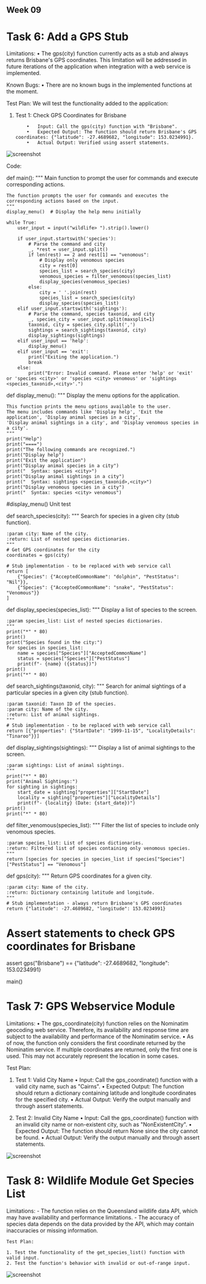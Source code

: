 ## Week 09

# Task 6: Add a GPS Stub

Limitations:
        •	The gps(city) function currently acts as a stub and always returns Brisbane's GPS coordinates. This limitation will be addressed in future iterations of the application when integration with a web service is implemented.
    
Known Bugs:
        •	There are no known bugs in the implemented functions at the moment.
    
Test Plan: We will test the functionality added to the application:

  1.	Test 1: Check GPS Coordinates for Brisbane
     
                •	Input: Call the gps(city) function with "Brisbane".
                •	Expected Output: The function should return Brisbane's GPS coordinates: {"latitude": -27.4689682, "longitude": 153.0234991}.
                •	Actual Output: Verified using assert statements.

![screenshot](https://github.com/Foram1123/project-python/blob/main/Images/Part%202/6.PNG)

Code:

def main():
    """
    Main function to prompt the user for commands and execute corresponding actions.

    The function prompts the user for commands and executes the corresponding actions based on the input.
    """
    display_menu()  # Display the help menu initially

    while True:
        user_input = input("wildlife> ").strip().lower()

        if user_input.startswith('species'):
            # Parse the command and city
            _, *rest = user_input.split()
            if len(rest) == 2 and rest[1] == "venomous":
                # Display only venomous species
                city = rest[0]
                species_list = search_species(city)
                venomous_species = filter_venomous(species_list)
                display_species(venomous_species)
            else:
                city = ' '.join(rest)
                species_list = search_species(city)
                display_species(species_list)
        elif user_input.startswith('sightings'):
            # Parse the command, species taxonid, and city
            _, species_city = user_input.split(maxsplit=1)
            taxonid, city = species_city.split(',')
            sightings = search_sightings(taxonid, city)
            display_sightings(sightings)
        elif user_input == 'help':
            display_menu()
        elif user_input == 'exit':
            print("Exiting the application.")
            break
        else:
            print("Error: Invalid command. Please enter 'help' or 'exit' or 'species <city>' or 'species <city> venomous' or 'sightings <species_taxonid>,<city>'.")
def display_menu():
    """
    Display the menu options for the application.

    This function prints the menu options available to the user.
    The menu includes commands like 'Display help', 'Exit the application', 'Display animal species in a city',
    'Display animal sightings in a city', and 'Display venomous species in a city'.
    """
    print("Help")
    print("====")
    print("The following commands are recognized.")
    print("Display help")
    print("Exit the application")
    print("Display animal species in a city")
    print("  Syntax: species <city>")
    print("Display animal sightings in a city")
    print("  Syntax: sightings <species_taxonid>,<city>")
    print("Display venomous species in a city")
    print("  Syntax: species <city> venomous")


#display_menu() Unit test

def search_species(city):
    """
    Search for species in a given city (stub function).

    :param city: Name of the city.
    :return: List of nested species dictionaries.
    """
    # Get GPS coordinates for the city
    coordinates = gps(city)

    # Stub implementation - to be replaced with web service call
    return [
        {"Species": {"AcceptedCommonName": "dolphin", "PestStatus": "Nil"}},
        {"Species": {"AcceptedCommonName": "snake", "PestStatus": "Venomous"}}
    ]


def display_species(species_list):
    """
    Display a list of species to the screen.

    :param species_list: List of nested species dictionaries.
    """
    print("*" * 80)
    print()
    print("Species found in the city:")
    for species in species_list:
        name = species["Species"]["AcceptedCommonName"]
        status = species["Species"]["PestStatus"]
        print(f"- {name} ({status})")
    print()
    print("*" * 80)


def search_sightings(taxonid, city):
    """
    Search for animal sightings of a particular species in a given city (stub function).

    :param taxonid: Taxon ID of the species.
    :param city: Name of the city.
    :return: List of animal sightings.
    """
    # Stub implementation - to be replaced with web service call
    return [{"properties": {"StartDate": "1999-11-15", "LocalityDetails": "Tinaroo"}}]


def display_sightings(sightings):
    """
    Display a list of animal sightings to the screen.

    :param sightings: List of animal sightings.
    """
    print("*" * 80)
    print("Animal Sightings:")
    for sighting in sightings:
        start_date = sighting["properties"]["StartDate"]
        locality = sighting["properties"]["LocalityDetails"]
        print(f"- {locality} (Date: {start_date})")
    print()
    print("*" * 80)

def filter_venomous(species_list):
    """
    Filter the list of species to include only venomous species.

    :param species_list: List of species dictionaries.
    :return: Filtered list of species containing only venomous species.
    """
    return [species for species in species_list if species["Species"]["PestStatus"] == "Venomous"]

def gps(city):
    """
    Return GPS coordinates for a given city.

    :param city: Name of the city.
    :return: Dictionary containing latitude and longitude.
    """
    # Stub implementation - always return Brisbane's GPS coordinates
    return {"latitude": -27.4689682, "longitude": 153.0234991}

# Assert statements to check GPS coordinates for Brisbane
assert gps("Brisbane") == {"latitude": -27.4689682, "longitude": 153.0234991}

main()

# Task 7: GPS Webservice Module

Limitations:
        •	The gps_coordinate(city) function relies on the Nominatim geocoding web service. Therefore, its availability and response time are subject to the availability and performance of the Nominatim service.
        •	As of now, the function only considers the first coordinate returned by the Nominatim service. If multiple coordinates are returned, only the first one is used. This may not accurately represent the location in some cases.
        
 Test Plan:  

1.	Test 1: Valid City Name
                •	Input: Call the gps_coordinate() function with a valid city name, such as "Cairns".
                •	Expected Output: The function should return a dictionary containing latitude and longitude coordinates for the specified city.
                •	Actual Output: Verify the output manually and through assert statements.
  	
2.	Test 2: Invalid City Name
                •	Input: Call the gps_coordinate() function with an invalid city name or non-existent city, such as "NonExistentCity".
                •	Expected Output: The function should return None since the city cannot be found.
                •	Actual Output: Verify the output manually and through assert statements.

![screenshot](https://github.com/Foram1123/project-python/blob/main/Images/Part%202/7.PNG)

# Task 8: Wildlife Module Get Species List  

Limitations:
    - The function relies on the Queensland wildlife data API, which may have availability and performance limitations.
    - The accuracy of species data depends on the data provided by the API, which may contain inaccuracies or missing information.

    Test Plan:
    
    1. Test the functionality of the get_species_list() function with valid input.
    2. Test the function's behavior with invalid or out-of-range input.

![screenshot](https://github.com/Foram1123/project-python/blob/main/Images/Part%202/8.PNG)


